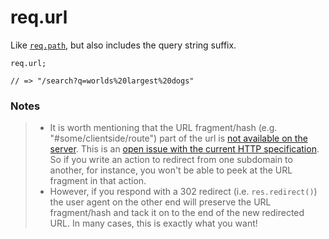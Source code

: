 # req.url

Like [`req.path`](https://sailsjs.com/documentation/reference/req/req.path.html), but also includes the query string suffix.

```usage
req.url;

// => "/search?q=worlds%20largest%20dogs"
```


### Notes
> + It is worth mentioning that the URL fragment/hash (e.g. "#some/clientside/route") part of the url is [not available on the server](https://github.com/strongloop/express/issues/1083#issuecomment-5179035). This is an [open issue with the current HTTP specification](http://stackoverflow.com/a/2305927/486547). So if you write an action to redirect from one subdomain to another, for instance, you won't be able to peek at the URL fragment in that action.
> + However, if you respond with a 302 redirect (i.e. `res.redirect()`) the user agent on the other end will preserve the URL fragment/hash and tack it on to the end of the new redirected URL.  In many cases, this is exactly what you want!



<!--
This doesn't seem to be true anymore:

The querystring parser in Express/Connect removes the query string from the standard `req.url` in Node, so in Sails/Express/Koa/Connect, `req.url` is effectively a synonym for `req.path`.  Please see `req.path` for example usage.
-->



<docmeta name="displayName" value="req.url">
<docmeta name="pageType" value="property">

